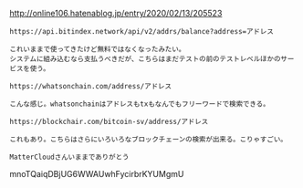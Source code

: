 http://online106.hatenablog.jp/entry/2020/02/13/205523

```
https://api.bitindex.network/api/v2/addrs/balance?address=アドレス

これいままで使ってきたけど無料ではなくなったみたい。
システムに組み込むなら支払うべきだが、こちらはまだテストの前のテストレベルほかのサービスを使う。

https://whatsonchain.com/address/アドレス

こんな感じ。whatsonchainはアドレスもtxもなんでもフリーワードで検索できる。

https://blockchair.com/bitcoin-sv/address/アドレス

これもあり。こちらはさらにいろいろなブロックチェーンの検索が出来る。こりゃすごい。

MatterCloudさんいままでありがとう
```

mnoTQaiqDBjUG6WWAUwhFycirbrKYUMgmU

